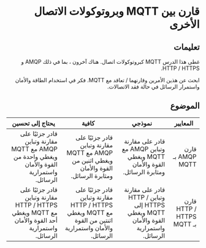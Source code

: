 <div dir="rtl"> 

# قارن بين MQTT وبروتوكولات الاتصال الأخرى

## تعليمات

غطى هذا الدرس MQTT كبروتوكولات اتصال. هناك آخرون ، بما في ذلك AMQP و HTTP / HTTPS.

ابحث عن هذين الأمرين وقارنهما / تعاقد مع MQTT. فكر في استخدام الطاقة والأمان واستمرار الرسائل في حالة فقد الاتصالات.

## الموضوع

| المعايير | نموذجي | كافية | يحتاج إلى تحسين |
| -------- | --------- | -------- | ----------------- |
| قارن AMQP بـ MQTT | قادر على مقارنة وتباين AMQP مع MQTT ويغطي القوة والأمان ومثابرة الرسائل. | قادر جزئيًا على مقارنة وتباين AMQP مع MQTT ويغطي اثنين من القوة والأمان ومثابرة الرسائل. | قادر جزئيًا على مقارنة وتباين AMQP مع MQTT ويغطي واحدة من القوة والأمان واستمرارية الرسائل. |
| قارن HTTP / HTTPS بـ MQTT | قادر على مقارنة وتباين HTTP / HTTPS إلى MQTT ويغطي القوة والأمان واستمرارية الرسائل. | قادر جزئيًا على مقارنة وتباين HTTP / HTTPS مع MQTT ويغطي اثنتين من القوة والأمان واستمرارية الرسائل. | قادر جزئيًا على مقارنة وتباين HTTP / HTTPS مع MQTT ويغطي أحد القوة والأمان واستمرارية الرسائل. |

</div>